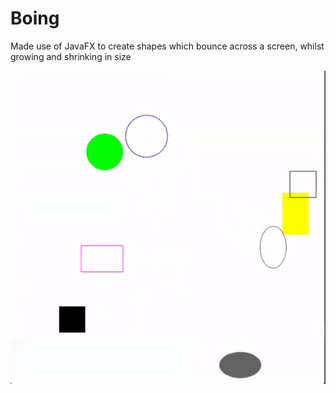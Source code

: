 # Boing
Made use of JavaFX to create shapes which bounce across a screen, whilst growing and shrinking in size 

![](https://github.com/jumairamiller/Boing/blob/master/visuals/boing.gif)
